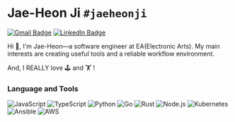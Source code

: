 # Jae-Heon Ji `#jaeheonji`

[![Gmail Badge](https://img.shields.io/badge/-Gmail-D14836?style=flat-square&logo=Gmail&logoColor=white)](mailto:atx6419@gmail.com?subject=[Github]%20Hi,%20JaeHeon!)
[![LinkedIn Badge](https://img.shields.io/badge/-LinkedIn-0077B0?style=flat-square&logo=LinkedIn)](https://www.linkedin.com/in/jaeheonjee/)

Hi 👋, I'm Jae-Heon—a software engineer at EA(Electronic Arts). My main interests are creating useful tools and a reliable workflow environment.

And, I REALLY love 🕹 and 🏋️ !

### Language and Tools

<p>
  <img alt="JavaScript" src="https://img.shields.io/badge/-JavaScript-F7DF1E?style=flat-square&logo=JavaScript&logoColor=white">
  <img alt="TypeScript" src="https://img.shields.io/badge/-TypeScript-007ACC?style=flat-square&logo=TypeScript&logoColor=white">
  <img alt="Python" src="https://img.shields.io/badge/-Python-3776AB?style=flat-square&logo=Python&logoColor=white">
  <img alt="Go" src="https://img.shields.io/badge/-Go-00ADD8?style=flat-square&logo=Go&logoColor=white">
  <img alt="Rust" src="https://img.shields.io/badge/-Rust-000000?style=flat-square&logo=Rust&logoColor=white">
  <img alt="Node.js" src="https://img.shields.io/badge/-Node.js-339933?style=flat-square&logo=Node.js&logoColor=white">
  <img alt="Kubernetes" src="https://img.shields.io/badge/-k8s-326CE5?style=flat-square&logo=Kubernetes&logoColor=white">
  <img alt="Ansible" src="https://img.shields.io/badge/-Ansible-EE0000?style=flat-square&logo=Ansible&logoColor=white">
  <img alt="AWS" src="https://img.shields.io/badge/-AWS-232F3E?style=flat-square&logo=Amazon%20AWS&logoColor=white">
</p>
